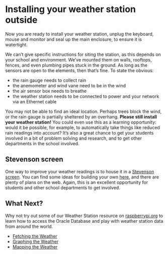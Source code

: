 # Installing your weather station outside

Now you are ready to install your weather station, unplug the keyboard, mouse and monitor and seal up the main enclosure, to ensure it is watertight.

We can’t give specific instructions for siting the station, as this depends on your school and environment. We’ve mounted them on walls, rooftops, fences, and even plumbing pipes stuck in the ground. As long as the sensors are open to the elements, then that’s fine. To state the obvious:

- the rain gauge needs to collect rain 
- the anemometer and wind vane need to be in the wind
- the air sensor box needs to breathe
- the weather station needs to be connected to power and your network via an Ethernet cable

You may not be able to find an ideal location. Perhaps trees block the wind, or the rain gauge is partially sheltered by an overhang.  **Please still install your weather station!** You could even use this as a learning opportunity: would it be possible, for example, to automatically take things like reduced rain readings into account? It’s also a great chance to get your students involved in a bit of problem solving and research, and to get other departments in the school involved.


## Stevenson screen

One way to improve your weather readings is to house it in a [Stevenson screen](http://www.weatherforschools.me.uk/html/settingup.html). You can find some ideas for building your own [here](http://www.weatherforschools.me.uk/html/weatherboxes.html#homemade), and there are plenty of plans on the web. Again, this is an excellent opportunity for students and other school departments to get involved.

## What Next?
Why not try out some of our Weather Station resource on [raspberrypi.org](https://raspberrypi.org) to learn how to access the Oracle Database and play with weather station data from around the world.
- [Fetching the Weather](https://www.raspberrypi.org/learning/fetching-the-weather/)
- [Graphing the Weather](https://www.raspberrypi.org/learning/graphing-the-weather/)
- [Mapping the Weather](https://www.raspberrypi.org/learning/mapping-the-weather/)
